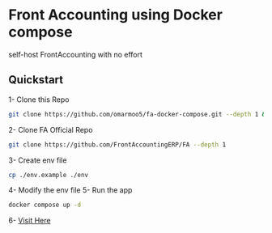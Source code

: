 # Front Accounting using Docker compose
self-host FrontAccounting with no effort

## Quickstart
1- Clone this Repo
```bash
git clone https://github.com/omarmoo5/fa-docker-compose.git --depth 1 && cd ./fa-docker-compose
```
2- Clone FA Official Repo
```bash
git clone https://github.com/FrontAccountingERP/FA --depth 1
```
3- Create env file
```bash
cp ./env.example ./env
```
4- Modify the env file
5- Run the app
```bash
docker compose up -d
```
6- [Visit Here](http://localhost:81)